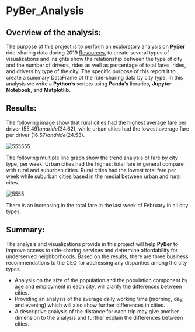 # PyBer_Analysis
## Overview of the analysis: 
The purpose of this project is to perform an exploratory analysis on **PyBer** ride-sharing data during 2019 [Resources](https://github.com/intisarkhalil/PyBer_Analysis.git), to create several types of visualizations and insights show the relationship between the type of city and the number of drivers, rides as well as percentage of total fares, rides, and drivers by type of the city. The specific purpose of this report it to create a summary DataFrame of the ride-sharing data by city type. In this analysis we write a **Python’s** scripts using **Panda’s** libraries, **Jupyter Notebook**, and **Matplotlib**. 

## Results: 
The following image show that rural cities had the highest average fare per driver ($55.49) and ride ($34.62), while urban cities had the lowest average fare per driver ($16.57) and ride ($24.53). 

![555555](https://user-images.githubusercontent.com/62036983/138525902-bfdd58fb-6bd1-4614-b8ab-302a78acbb5d.png)

The following multiple line graph show the trend analysis of fare by city type, per week. Urban cities had the highest total fare in general compare with rural and suburban cities. Rural cities had the lowest total fare per week while suburban cities based in the medial between urban and rural cites.

![5555](https://user-images.githubusercontent.com/62036983/138525939-1470c07b-cfd6-41d1-89b8-56e883628c8f.png)

There is an increasing in the total fare in the last week of February in all city types. 

## Summary: 
The analysis and visualizations provide in this project will help **PyBer** to improve access to ride-sharing services and determine affordability for underserved neighborhoods.  Based on the results, there are three business recommendations to the CEO for addressing any disparities among the city types.
-	Analysis on the size of the population and the population component by age and employment in each city, will clarify the differences between cities.
-	Providing an analysis of the average daily working time (morning, day, and evening) which will also show further differences in cities.
-	A descriptive analysis of the distance for each trip may give another dimension to the analysis and further explain the differences between cities.
